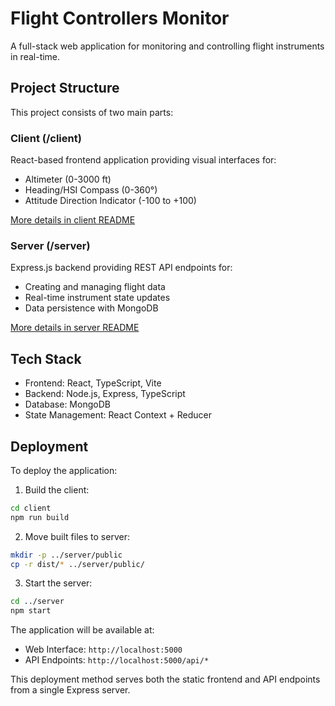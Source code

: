 # Flight Controllers Monitor

A full-stack web application for monitoring and controlling flight instruments in real-time.

## Project Structure

This project consists of two main parts:

### Client (/client)
React-based frontend application providing visual interfaces for:
- Altimeter (0-3000 ft)
- Heading/HSI Compass (0-360°)
- Attitude Direction Indicator (-100 to +100)

[More details in client README](./client/README.md)

### Server (/server)
Express.js backend providing REST API endpoints for:
- Creating and managing flight data
- Real-time instrument state updates
- Data persistence with MongoDB

[More details in server README](./server/README.md)

## Tech Stack
- Frontend: React, TypeScript, Vite
- Backend: Node.js, Express, TypeScript
- Database: MongoDB
- State Management: React Context + Reducer

## Deployment

To deploy the application:

1. Build the client:
```bash
cd client
npm run build
```

2. Move built files to server:
```bash
mkdir -p ../server/public
cp -r dist/* ../server/public/
```

3. Start the server:
```bash
cd ../server
npm start
```

The application will be available at:
- Web Interface: `http://localhost:5000`
- API Endpoints: `http://localhost:5000/api/*`

This deployment method serves both the static frontend and API endpoints from a single Express server.